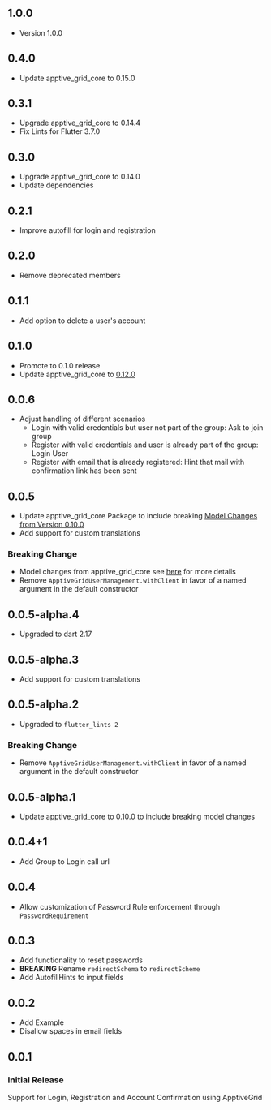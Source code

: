 ## 1.0.0

 - Version 1.0.0

## 0.4.0
* Update apptive_grid_core to 0.15.0

## 0.3.1
* Upgrade apptive_grid_core to 0.14.4
* Fix Lints for Flutter 3.7.0

## 0.3.0
* Upgrade apptive_grid_core to 0.14.0
* Update dependencies

## 0.2.1
* Improve autofill for login and registration

## 0.2.0
* Remove deprecated members

## 0.1.1
* Add option to delete a user's account

## 0.1.0
* Promote to 0.1.0 release
* Update apptive_grid_core to [0.12.0](https://pub.dev/packages/apptive_grid_core/changelog#0120)

## 0.0.6
* Adjust handling of different scenarios
  * Login with valid credentials but user not part of the group: Ask to join group
  * Register with valid credentials and user is already part of the group: Login User
  * Register with email that is already registered: Hint that mail with confirmation link has been sent

## 0.0.5
* Update apptive_grid_core Package to include breaking [Model Changes from Version 0.10.0](https://pub.dev/packages/apptive_grid_core/changelog#0100)
* Add support for custom translations
### Breaking Change
* Model changes from apptive_grid_core see [here]((https://pub.dev/packages/apptive_grid_core/changelog#0100)) for more details
* Remove `ApptiveGridUserManagement.withClient` in favor of a named argument in the default constructor

## 0.0.5-alpha.4
* Upgraded to dart 2.17

## 0.0.5-alpha.3
* Add support for custom translations

## 0.0.5-alpha.2
* Upgraded to `flutter_lints 2`
### Breaking Change
* Remove `ApptiveGridUserManagement.withClient` in favor of a named argument in the default constructor

## 0.0.5-alpha.1
* Update apptive_grid_core to 0.10.0 to include breaking model changes

## 0.0.4+1
* Add Group to Login call url

## 0.0.4
* Allow customization of Password Rule enforcement through `PasswordRequirement`

## 0.0.3
* Add functionality to reset passwords
* **BREAKING** Rename `redirectSchema` to `redirectScheme`
* Add AutofillHints to input fields

## 0.0.2
* Add Example
* Disallow spaces in email fields

## 0.0.1

### Initial Release
Support for Login, Registration and Account Confirmation using ApptiveGrid
